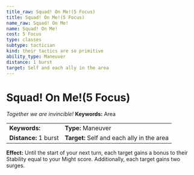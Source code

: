 ```yaml
---
title_raw: Squad! On Me!(5 Focus)
title: Squad! On Me!(5 Focus)
name_raw: Squad! On Me!
name: Squad! On Me!
cost: 5 Focus
type: classes
subtype: tactician
kind: their tactics are so primitive
ability_type: Maneuver
distance: 1 burst
target: Self and each ally in the area
---
```


# Squad! On Me!(5 Focus)

*Together we are invincible!* **Keywords:** Area

|                       |                                            |
| :-------------------- | :----------------------------------------- |
| **Keywords:**         | **Type:** Maneuver                         |
| **Distance:** 1 burst | **Target:** Self and each ally in the area |

**Effect:** Until the start of your next turn, each target gains a bonus to their Stability equal to your Might score. Additionally, each target gains two surges.
